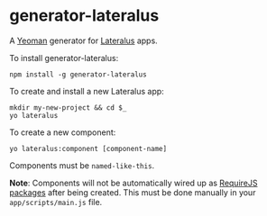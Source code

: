 # generator-lateralus

A [Yeoman](http://yeoman.io) generator for [Lateralus](https://github.com/Jellyvision/lateralus) apps.

To install generator-lateralus:

````
npm install -g generator-lateralus
````

To create and install a new Lateralus app:

````
mkdir my-new-project && cd $_
yo lateralus
````

To create a new component:

````
yo lateralus:component [component-name]
````

Components must be `named-like-this`.

__Note__: Components will not be automatically wired up as [RequireJS packages](http://requirejs.org/docs/api.html#packages) after being created.  This must be done manually in your `app/scripts/main.js` file.
